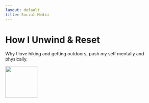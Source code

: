 ```yaml
---
layout: default
title: Social Media
---
```


<div class="post">
	<h1 class="pageTitle">How I Unwind & Reset</h1>
	
<p class="intro">Why I love hiking and getting outdoors, push my self mentally and physically.</p>

<div>
 	<img src="{{ '/assets/img/Ganaka_Run.png' | relative_url }}" alt="" style="height: 100px; width:100px;"/>
</div>
</div>
